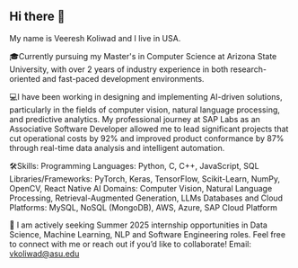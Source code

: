 ## Hi there 👋

My name is Veeresh Koliwad and I live in USA.

🎓Currently pursuing my Master's in Computer Science at Arizona State University, with over 2 years of industry experience in both research-oriented and fast-paced development environments.

💻I have been working in designing and implementing AI-driven solutions, particularly in the fields of computer vision, natural language processing, and predictive analytics. My professional journey at SAP Labs as an Associative Software Developer allowed me to lead significant projects that cut operational costs by 92% and improved product conformance by 87% through real-time data analysis and intelligent automation.

🛠️Skills: Programming Languages: Python, C, C++, JavaScript, SQL Libraries/Frameworks: PyTorch, Keras, TensorFlow, Scikit-Learn, NumPy, OpenCV, React Native AI Domains: Computer Vision, Natural Language Processing, Retrieval-Augmented Generation, LLMs Databases and Cloud Platforms: MySQL, NoSQL (MongoDB), AWS, Azure, SAP Cloud Platform

🚀 I am actively seeking Summer 2025 internship opportunities in Data Science, Machine Learning, NLP and Software Engineering roles. Feel free to connect with me or reach out if you’d like to collaborate! Email: vkoliwad@asu.edu
